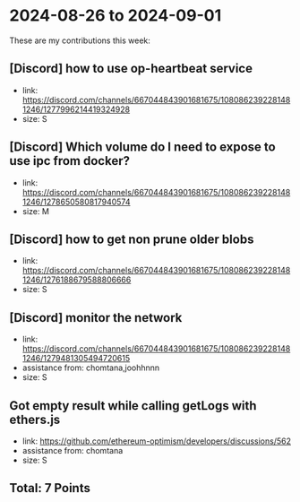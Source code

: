 # 2024-08-26 to 2024-09-01

These are my contributions this week:

## [Discord] how to use op-heartbeat service

- link: https://discord.com/channels/667044843901681675/1080862392281481246/1277996214419324928
- size: S

## [Discord] Which volume do I need to expose to use ipc from docker?

- link: https://discord.com/channels/667044843901681675/1080862392281481246/1278650580817940574
- size: M

## [Discord] how to get non prune older blobs

- link: https://discord.com/channels/667044843901681675/1080862392281481246/1276188679588806666
- size: S

## [Discord] monitor the network

- link: https://discord.com/channels/667044843901681675/1080862392281481246/1279481305494720615
- assistance from: chomtana,joohhnnn
- size: S

## Got empty result while calling getLogs with ethers.js

- link: https://github.com/ethereum-optimism/developers/discussions/562
- assistance from: chomtana
- size: S

## Total: 7 Points